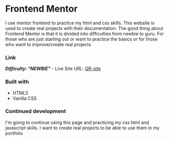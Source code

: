 # Frontend Mentor
I use mentor frontend to practice my html and css skills. This website is used to create real projects with their documentation.
The good thing about Frontend Mentor is that it is divided into difficulties from newbie to guru. For those who are just starting out or want to practice the basics or for those who want to improve/create real projects

### Link
***Difficulty: "NEWBIE"*** - Live Site URL: [QR-site](qr-site-frontendmentor.netlify.app)

### Built with

- HTML5
- Vanilla CSS

### Continued development

I'm going to continue using this page and practicing my css html and javascript skills. I want to create real projects to be able to use them in my portfolio

